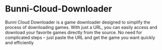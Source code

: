 # Bunni-Cloud-Downloader
Bunni Cloud Downloader is a game downloader designed to simplify the process of downloading games. With just a URL, you can easily access and download your favorite games directly from the source. No need for complicated steps – just paste the URL and get the game you want quickly and efficiently

